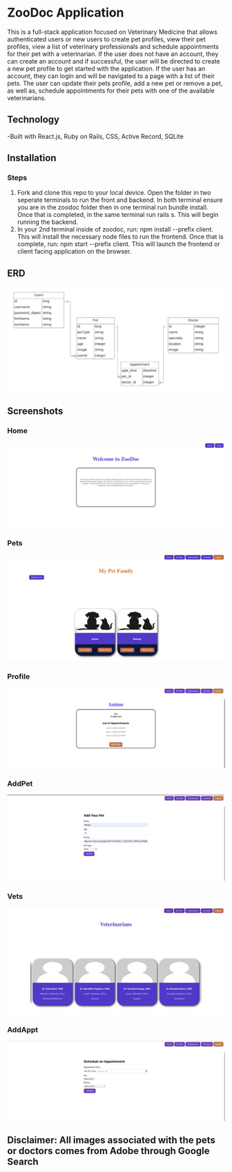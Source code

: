 # ZooDoc Application

This is a full-stack application focused on Veterinary Medicine that allows authenticated users or new users to create pet profiles, view their pet profiles, view a list of veterinary professionals and schedule appointments for their pet with a veterinarian. If the user does not have an account, they can create an account and if successful, the user will be directed to create a new pet profile to get started with the application. If the user has an account, they can login and will be navigated to a page with a list of their pets. The user can update their pets profile, add a new pet or remove a pet, as well as, schedule appointments for their pets with one of the available veterinarians. 

## Technology

-Built with React.js, Ruby on Rails, CSS, Active Record, SQLite

## Installation
### Steps
1. Fork and clone this repo to your local device. Open the folder in two seperate terminals to run the front and backend. In both terminal ensure you are in the zoodoc folder then in one terminal run bundle install. Once that is completed, in the same terminal run rails s. This will begin running the backend.
2. In your 2nd terminal inside of zoodoc, run: npm install --prefix client. This will install the necessary node files to run the frontend. Once that is complete, run: npm start --prefix client. This will launch the frontend or client facing application on the browser. 

## ERD
![ERD](ProjScreenshots/ZooDoc.png)

## Screenshots
### Home
![Home](ProjScreenshots/Home.png)

### Pets
![Pets](ProjScreenshots/Pets.png)

### Profile
![Profile](ProjScreenshots/Profile.png)

### AddPet
![AddPet](ProjScreenshots/AddPet.png)

### Vets
![Vets](ProjScreenshots/Vets.png)

### AddAppt
![AddAppt](ProjScreenshots/AddAppt.png)

## Disclaimer: All images associated with the pets or doctors comes from Adobe through Google Search